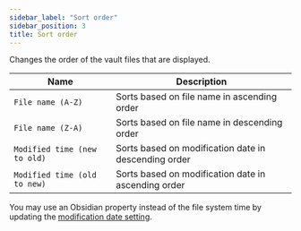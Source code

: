 ```yaml
---
sidebar_label: "Sort order"
sidebar_position: 3
title: Sort order
---
```


Changes the order of the vault files that are displayed.

| Name                         | Description                                          |
| ---------------------------- | ---------------------------------------------------- |
| `File name (A-Z)`            | Sorts based on file name in ascending order          |
| `File name (Z-A)`            | Sorts based on file name in descending order         |
| `Modified time (new to old)` | Sorts based on modification date in descending order |
| `Modified time (old to new)` | Sorts based on modification date in ascending order  |

You may use an Obsidian property instead of the file system time by updating the [modification date setting](/docs/settings#modification-date-property).

